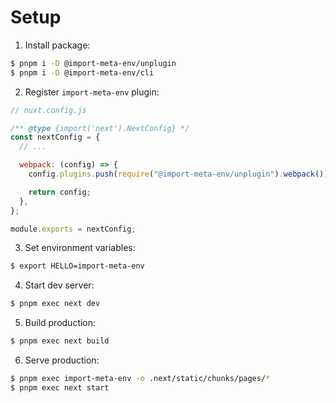 # Setup

1. Install package:

```sh
$ pnpm i -D @import-meta-env/unplugin
$ pnpm i -D @import-meta-env/cli
```

2. Register `import-meta-env` plugin:

```js
// nuxt.config.js

/** @type {import('next').NextConfig} */
const nextConfig = {
  // ...

  webpack: (config) => {
    config.plugins.push(require("@import-meta-env/unplugin").webpack());

    return config;
  },
};

module.exports = nextConfig;
```

3. Set environment variables:

```sh
$ export HELLO=import-meta-env
```

4. Start dev server:

```sh
$ pnpm exec next dev
```

5. Build production:

```sh
$ pnpm exec next build
```

6. Serve production:

```sh
$ pnpm exec import-meta-env -o .next/static/chunks/pages/*
$ pnpm exec next start
```
